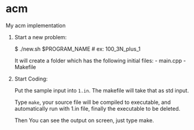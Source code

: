 acm
===

My acm implementation

1. Start a new problem:

    $ ./new.sh $PROGRAM_NAME # ex: 100_3N_plus_1

    It will create a folder which has the following initial files:
        - main.cpp
        - Makefile

2. Start Coding:
    
    Put the sample input into `1.in`. The makefile will take that as std input.

    Type `make`, your source file will be compiled to executable, and 
    automatically run with 1.in file, finally the executable to be deleted.

    Then You can see the output on screen, just type make.

